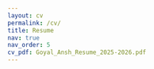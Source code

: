 ```yaml
---
layout: cv
permalink: /cv/
title: Resume
nav: true
nav_order: 5
cv_pdf: Goyal_Ansh_Resume_2025-2026.pdf
---
```

